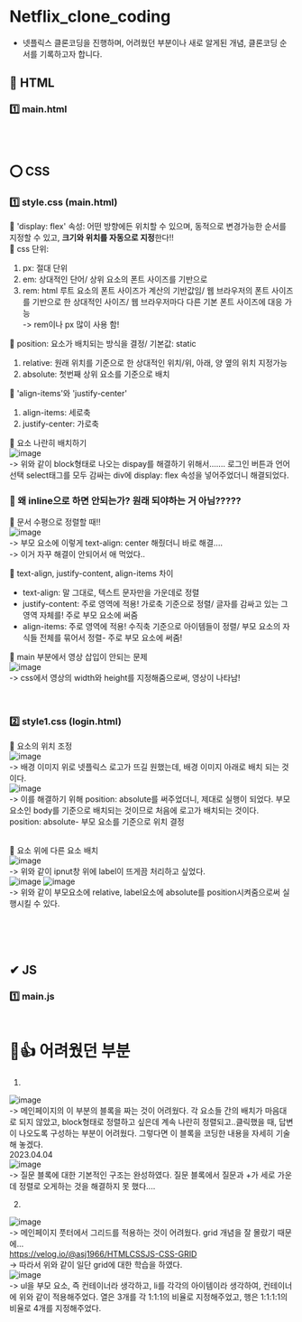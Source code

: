 # Netflix_clone_coding
* 넷플릭스 클론코딩을 진행하며, 어려웠던 부분이나 새로 알게된 개념, 클론코딩 순서를 기록하고자 합니다. <br>

## 👑 HTML
### 1️⃣ main.html



## <br><br>⭕ CSS
### 1️⃣ style.css (main.html)
🔶 'display: flex' 속성: 어떤 방향에든 위치할 수 있으며, 동적으로 변경가능한 순서를 지정할 수 있고, <b>크기와 위치를 자동으로 지정</b>한다!! <br>
🔶 css 단위: <br>
1. px: 절대 단위<br>
2. em: 상대적인 단어/ 상위 요소의 폰트 사이즈를 기반으로<br>
3. rem: html 루트 요소의 폰트 사이즈가 계산의 기반값임/ 웹 브라우저의 폰트 사이즈를 기반으로 한 상대적인 사이즈/ 웹 브라우저마다 다른 기본 폰트 사이즈에 대응 가능<br>
-> rem이나 px 많이 사용 함! <br>

🔶 position: 요소가 배치되는 방식을 결정/ 기본값: static<br>
1. relative: 원래 위치를 기준으로 한 상대적인 위치/위, 아래, 양 옆의 위치 지정가능 <br>
2. absolute: 첫번째 상위 요소를 기준으로 배치<br>

🔶 'align-items'와 'justify-center' <br>
1. align-items: 세로축<br>
2. justify-center: 가로축<br>

🔶 요소 나란히 배치하기<br>
![image](https://user-images.githubusercontent.com/70849122/229091105-4bc451bf-5442-4fa1-ac55-c35899d0742c.png) <br>
-> 위와 같이 block형태로 나오는 dispay를 해결하기 위해서....... 로그인 버튼과 언어선택 select태그를 모두 감싸는 div에 display: flex 속성을 넣어주었더니 해결되었다. <br>
### 🔺 왜 inline으로 하면 안되는가? 원래 되야하는 거 아님?????

🔶 문서 수평으로 정렬할 때!! <br>
![image](https://user-images.githubusercontent.com/70849122/229290472-f2037e19-31cc-435a-b614-f16edbc8b4b4.png) <br>
-> 부모 요소에 이렇게 text-align: center 해줬더니 바로 해결.... <br>
-> 이거 자꾸 해결이 안되어서 애 먹었다..

🔶 text-align, justify-content, align-items 차이 <br>
- text-align: 말 그대로, 텍스트 문자만을 가운데로 정렬<br>
- justify-content: 주로 영역에 적용! 가로축 기준으로 정렬/ 글자를 감싸고 있는 그 영역 자체를! 주로 부모 요소에 써줌 <br> 
- align-items: 주로 영역에 적용! 수직축 기준으로 아이템들이 정렬/ 부모 요소의 자식들 전체를 묶어서 정렬- 주로 부모 요소에 써줌!<br>

🔶 main 부분에서 영상 삽입이 안되는 문제<br>
![image](https://user-images.githubusercontent.com/70849122/229295908-51cdc1d8-12b0-4a75-89ef-d55dd46e0d7d.png) <br>
-> css에서 영상의 width와 height를 지정해줌으로써, 영상이 나타남! <br><br><br>

### 2️⃣ style1.css (login.html)<br>
🔶 요소의 위치 조정<br>
![image](https://user-images.githubusercontent.com/70849122/229998468-49896d6f-5279-4a75-8731-bea5ae9169e2.png) <br>
-> 배경 이미지 위로 넷플릭스 로고가 뜨길 원했는데, 배경 이미지 아래로 배치 되는 것이다. <br>
![image](https://user-images.githubusercontent.com/70849122/229999356-eafce6cc-f05e-4402-ad80-01b54560f88e.png) <br>
-> 이를 해결하기 위해 position: absolute를 써주었더니, 제대로 실행이 되었다. 부모 요소인 body를 기준으로 배치되는 것이므로 처음에 로고가 배치되는 것이다. <br>
position: absolute- 부모 요소를 기준으로 위치 결정<br><br>

🔶 요소 위에 다른 요소 배치 <br>
![image](https://user-images.githubusercontent.com/70849122/230010593-19a4b2a7-5e10-480d-8fad-6def4d07b418.png) <br>
-> 위와 같이 ipnut창 위에 label이 뜨게끔 처리하고 싶었다. <br>
![image](https://user-images.githubusercontent.com/70849122/230010859-3a36f7c4-f566-45c7-ae39-1f5d974e98c7.png)
![image](https://user-images.githubusercontent.com/70849122/230010907-c1cfade9-1b5e-470f-81eb-707858e796f3.png) <br>
-> 위와 같이 부모요소에 relative, label요소에 absolute를 position시켜줌으로써 실행시킬 수 있다.<br><br>





## <br><br>✔ JS
### 1️⃣ main.js <br><br>


# 🥇👍 어려웠던 부분<br>
1. 
![image](https://user-images.githubusercontent.com/70849122/229307622-95b0d7e7-2edf-4476-8eec-367f6cd6cc9d.png) <br>
-> 메인페이지의 이 부분의 블록을 짜는 것이 어려웠다. 각 요소들 간의 배치가 마음대로 되지 않았고, block형태로 정렬하고 싶은데 계속 나란히 정렬되고..클릭했을 때, 답변이 나오도록 구성하는 부분이 어려웠다. 그렇다면 이 블록을 코딩한 내용을 자세히 기술해 놓겠다. <br>
2023.04.04<br>
![image](https://user-images.githubusercontent.com/70849122/229688784-dc7c6243-7af9-47a2-a3f8-46f5b33c6812.png) <br>
-> 질문 블록에 대한 기본적인 구조는 완성하였다. 질문 블록에서 질문과 +가 세로 가운데 정렬로 오게하는 것을 해결하지 못 했다....


2. <br>
![image](https://user-images.githubusercontent.com/70849122/229994219-60c7e245-08f8-4d9c-a454-93a005b74a34.png) <br>
-> 메인페이지 풋터에서 그리드를 적용하는 것이 어려웠다. grid 개념을 잘 몰랐기 때문에... <br>
https://velog.io/@asj1966/HTMLCSSJS-CSS-GRID <br>
-> 따라서 위와 같이 일단 grid에 대한 학습을 하였다. <br>
![image](https://user-images.githubusercontent.com/70849122/229994388-6b7448b7-add3-4eed-b31d-9ff684723c18.png) <br> 
-> ul을 부모 요소, 즉 컨테이너라 생각하고, li를 각각의 아이템이라 생각하여, 컨테이너에 위와 같이 적용해주었다. 열은 3개를 각 1:1:1의 비율로 지정해주었고, 행은 1:1:1:1의 비율로 4개를 지정해주었다. <br>

